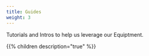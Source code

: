 ```yaml
---
title: Guides
weight: 3
---
```


Tutorials and Intros to help us leverage our Equiptment.

{{% children description="true" %}}